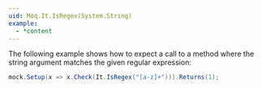 ```yaml
---
uid: Moq.It.IsRegex(System.String)
example:
  - *content
---
```

The following example shows how to expect a call to a method where the string argument matches the given regular expression:

```csharp
mock.Setup(x => x.Check(It.IsRegex("[a-z]+"))).Returns(1);
```
